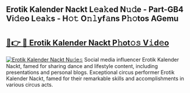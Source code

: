 ## Erotik Kalender Nackt L𝚎a𝚔ed N𝚞𝚍e - Part-GB4 Vi𝚍𝚎o L𝚎a𝚔s - H𝚘𝚝 O𝚗𝚕yf𝚊ns P𝚑𝚘tos AGemu

# <h2><a href="http://kf07on.oniu.top/?m=Erotik+Kalender+Nackt">🔗👉 🔴 Erotik Kalender Nackt P𝚑ot𝚘𝚜 V𝚒d𝚎o</a></h2>

[![Erotik Kalender Nackt Nu𝚍e𝚜](https://i.imgur.com/0qMVB7G.gif)](http://kf07on.oniu.top/?m=Erotik+Kalender+Nackt)
Social media influencer Erotik Kalender Nackt, famed for sharing dance and lifestyle content, including presentations and personal blogs. Exceptional circus performer Erotik Kalender Nackt, famed for their remarkable skills and accomplishments in various circus acts.  
